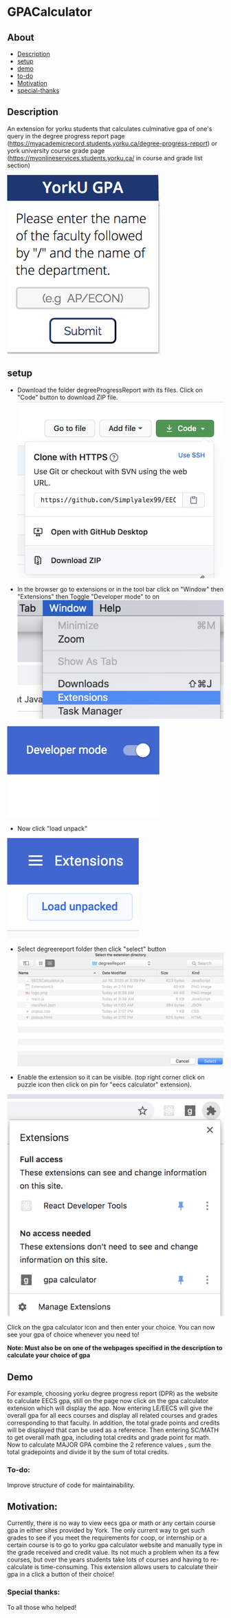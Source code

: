 # GPACalculator

## About
* [Description](https://github.com/Simplyalex99/EECSCalculator/blob/master/README.md#description)
* [setup](https://github.com/Simplyalex99/EECSCalculator/blob/master/README.md#setup)
* [demo](https://github.com/Simplyalex99/EECSCalculator/blob/master/README.md#demo)
* [to-do](https://github.com/Simplyalex99/EECSCalculator/blob/master/README.md#to-do)
* [Motivation](https://github.com/Simplyalex99/EECSCalculator/blob/master/README.md#motivation)
* [special-thanks](https://github.com/Simplyalex99/EECSCalculator/blob/master/README.md#special-thanks)

## Description
An extension for yorku students that calculates culminative gpa of one's query in  the degree progress report page (https://myacademicrecord.students.yorku.ca/degree-progress-report) or york university course grade page (https://myonlineservices.students.yorku.ca/ in course and grade list section)  

![](https://github.com/Simplyalex99/EECSCalculator/blob/master/degreeReport/ExtensionUI.png)


## setup
- Download the folder degreeProgressReport with its files. Click on "Code" button to download ZIP file. 
 ![](https://github.com/Simplyalex99/EECSCalculator/blob/master/steps/step1.png)

- In the browser go to extensions or in the tool bar click on "Window" then "Extensions" then Toggle "Developer mode" to on
![](https://github.com/Simplyalex99/EECSCalculator/blob/master/steps/step2.png)


![](https://github.com/Simplyalex99/EECSCalculator/blob/master/steps/step3.png)
  

- Now click "load unpack"


![](https://github.com/Simplyalex99/EECSCalculator/blob/master/steps/step4.png)
 

- Select degreereport  folder then click "select" button
![](https://github.com/Simplyalex99/EECSCalculator/blob/master/steps/step5.png)
 
- Enable the extension so it can be visible. (top right corner click on puzzle icon then click on pin for "eecs calculator" extension).

![](https://github.com/Simplyalex99/EECSCalculator/blob/master/steps/step6.png)

Click on the gpa calculator icon and then enter your choice. You can now see your gpa of choice whenever you need to!

  **Note: Must also be on one of the webpages specified in the  description to calculate your choice of gpa**

## Demo
For example, choosing yorku degree progress report (DPR) as the website to calculate EECS gpa, still on the page now click on the gpa calculator extension which will display the app. Now entering LE/EECS will give the overall gpa for all eecs courses and display all related courses  and grades corresponding to that faculty. In addition,  the total grade points and credits will be displayed that can be used as a reference. Then entering SC/MATH to get overall math gpa, including total credits and grade point for math. Now to calculate MAJOR GPA combine the 2 reference values , sum the total gradepoints and divide it by the sum of total credits.



### To-do:
Improve structure of code for maintainability.

## Motivation:
Currently, there is no way to view eecs gpa or math  or any certain course gpa in either sites provided by York. The only current way to get such grades to see if you meet the requirements for coop, or internship or a certain course is to go to yorku gpa calculator website and manually type in the grade received and credit value. Its not much a problem when its a few courses, but over the years students take lots of courses and having to re-calculate is time-consuming. This extension allows users to calculate their gpa in a click a button of their choice!

### Special thanks:
To all those who helped!
